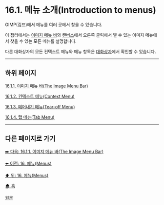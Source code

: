 # 16.1. 메뉴 소개(Introduction to menus)
GIMP(김프)에서 메뉴를 여러 곳에서 찾을 수 있습니다.

이 챕터에서는 [이미지 메뉴 바](./19-glossaryx-image_menu_bar.md)와 [캔버스](./19-glossaryx-canvas.md)에서 오른쪽 클릭해서 열 수 있는 이미지 메뉴에서 찾을 수 있는 모든 메뉴를 설명합니다.

다른 대화상자의 모든 컨텍스트 메뉴와 메뉴 항목은 [대화상자](./15-00-dialogs.md)에서 확인할 수 있습니다.

***

## 하위 페이지

[16.1.1. 이미지 메뉴 바(The Image Menu Bar)](./16-01-01-the_image_menu_bar.md)

[16.1.2. 컨텍스트 메뉴(Context Menu)](./16-01-02-context_menus.md)

[16.1.3. 떼어내기 메뉴(Tear-off Menu)](./16-01-03-tear_off_menus.md)

[16.1.4. 탭 메뉴(Tab Menu)](./16-01-04-tab_menus.md)

***

## 다른 페이지로 가기

[➡️ 다음: 16.1.1. 이미지 메뉴 바(The Image Menu Bar)](./16-01-01-the_image_menu_bar.md)

[⬅️ 이전: 16. 메뉴(Menus)](./16-00-menus.md)

[⬆️ 위: 16. 메뉴(Menus)](./16-00-menus.md)

[🏠 홈](./00-home.md)

[원문](https://docs.gimp.org/2.10/ko/menus.html#gimp-menus-introduction)
